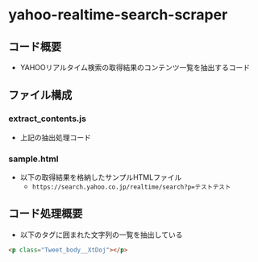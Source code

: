 # yahoo-realtime-search-scraper

## コード概要

- YAHOOリアルタイム検索の取得結果のコンテンツ一覧を抽出するコード

## ファイル構成

### extract_contents.js

- 上記の抽出処理コード

### sample.html

- 以下の取得結果を格納したサンプルHTMLファイル
  - `https://search.yahoo.co.jp/realtime/search?p=テストテスト`

## コード処理概要

- 以下のタグに囲まれた文字列の一覧を抽出している

```html
<p class="Tweet_body__XtDoj"></p>
```
